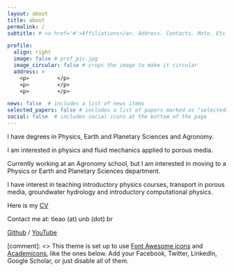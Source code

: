 ```yaml
---
layout: about
title: about
permalink: /
subtitle: # <a href='#'>Affiliations</a>. Address. Contacts. Moto. Etc.

profile:
  align: right
  image: false # prof_pic.jpg
  image_circular: false # crops the image to make it circular
  address: >
    <p>         </p>
    <p>         </p>
    <p>         </p>

news: false  # includes a list of news items
selected_papers: false # includes a list of papers marked as "selected={true}"
social: false  # includes social icons at the bottom of the page
---
```


I have degrees in Physics, Earth and Planetary Sciences and Agronomy.

I am interested in physics and fluid mechanics applied to porous media. 

Currently working at an Agronomy school, but I am interested in moving to a Physics or Earth and Planetary Sciences department. 

I have interest in teaching introductory physics courses, transport in porous media, groundwater hydrology and introductory computational physics. 


Here is my <a href="https://leaot.github.io/assets/pdf/tpl-cv-us.pdf"> CV <a> 

Contact me at: tleao  (at) unb (dot) br

[Github](https://github.com/leaot) /
[YouTube](https://www.youtube.com/channel/UCyFdBkXfxZR-cSYvXyQI8Pg) 

[comment]: <> This theme is set up to use [Font Awesome icons](http://fortawesome.github.io/Font-Awesome/) and [Academicons](https://jpswalsh.github.io/academicons/), like the ones below. Add your Facebook, Twitter, LinkedIn, Google Scholar, or just disable all of them.
